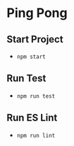 # Ping Pong
## Start Project

- `npm start`

## Run Test

- `npm run test`

## Run ES Lint

- `npm run lint`

